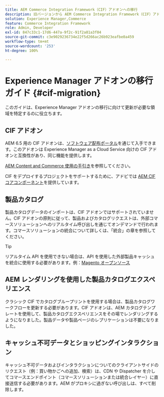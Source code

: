 ```yaml
---
title: AEM Commerce Integration Framework（CIF）アドオンへの移行
description: 旧バージョンから AEM Commerce Integration Framework（CIF）アドオンに移行する方法。
solution: Experience Manager,Commerce
feature: Commerce Integration Framework
role: Admin, Developer
exl-id: 847c33c1-17d6-447a-9f2c-91f2a81a3f04
source-git-commit: c3e9029236734e22f5d266ac26b923eafbe0a459
workflow-type: tm+mt
source-wordcount: '253'
ht-degree: 100%

---
```


# Experience Manager アドオンの移行ガイド {#cif-migration}

このガイドは、Experience Manager アドオンの移行に向けて更新が必要な領域を特定するのに役立ちます。

## CIF アドオン

AEM 6.5 用の CIF アドオンは、[ソフトウェア配布ポータル](https://experience.adobe.com/#/downloads/content/software-distribution/en/aem.html)を通じて入手できます。このアドオンは Experience Manager as a Cloud Service 向けの CIF アドオンと互換性があり、同じ機能を提供します。

[AEM Content and Commerce 使用の手引き](getting-started.md)を参照してください。

CIF をデプロイするプロジェクトをサポートするために、アドビでは [AEM CIF コアコンポーネント](https://github.com/adobe/aem-core-cif-components)を提供しています。

## 製品カタログ

製品カタログデータのインポートは、CIF アドオンではサポートされていません。CIF アドオンの原則に従って、製品およびカタログリクエストは、外部コマースソリューションへのリアルタイム呼び出しを通じてオンデマンドで行われます。コマースソリューションの統合について詳しくは、「統合」の章を参照してください。

>[!TIP]
>
>リアルタイム API を使用できない場合は、API を使用した外部製品キャッシュを統合に使用する必要があります。例：[Magento オープンソース](https://business.adobe.com/jp/products/magento/open-source.html)

## AEM レンダリングを使用した製品カタログエクスペリエンス

クラシック CIF でカタログブループリントを使用する場合は、製品カタログワークフローを更新する必要があります。CIF アドオンは、AEM カタログテンプレートを使用して、製品カタログエクスペリエンスをその場でレンダリングするようになりました。製品データや製品ページのレプリケーションは不要になりました。

## キャッシュ不可データとショッピングインタラクション

キャッシュ不可データおよびインタラクションについてのクライアントサイドのリクエスト（例：買い物かごへの追加、検索）は、CDN や Dispatcher を介してコマースエンドポイント（コマースソリューションまたは統合レイヤー）に直接送信する必要があります。AEM がプロキシに過ぎない呼び出しは、すべて削除します。
